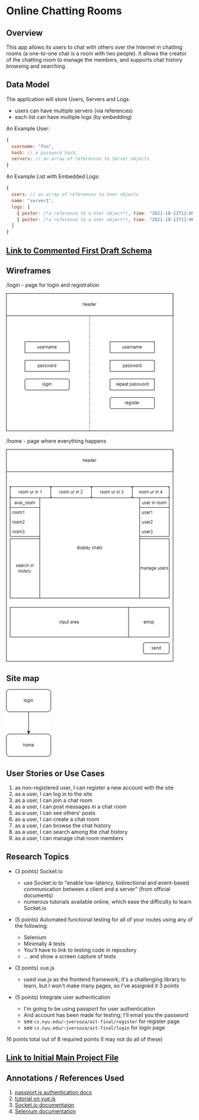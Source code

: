 # Online Chatting Rooms

## Overview

This app allows its users to chat with others over the Internet in chatting rooms (a one-to-one chat is a room with two people). It allows the creator of the chatting room to manage the members, and supports chat history browsing and searching.

## Data Model

The application will store Users, Servers and Logs.

* users can have multiple servers (via references)
* each list can have multiple logs (by embedding)

An Example User:

```javascript
{
  username: "foo",
  hash: // a password hash,
  servers: // an array of references to Server objects
}
```

An Example List with Embedded Logs:

```javascript
{
  users: // an array of references to User objects
  name: "server1",
  logs: [
    { poster: /*a reference to a User object*/, time: "2021-10-13T12:05:45Z", content: "foo!"},
    { poster: /*a reference to a User object*/, time: "2021-10-13T12:06:54Z", content: "bar!"},
  ]
}
```

## [Link to Commented First Draft Schema](db.js) 

## Wireframes

/login - page for login and registration

![list create](documents/login.png)

/home - page where everything happens

![list](documents/home.png)

## Site map

![site map](documents/SiteMap.png)

## User Stories or Use Cases

1. as non-registered user, I can register a new account with the site
2. as a user, I can log in to the site
3. as a user, I can join a chat room
4. as a user, I can post messages in a chat room
5. as a user, I can see others' posts
6. as a user, I can create a chat room
7. as a user, I can browse the chat history
8. as a user, I can search among the chat history
9. as a user, I can manage chat room members

## Research Topics

* (3 points) Socket.io
    * use Socket.io to "enable low-latency, bidirectional and event-based communication between a client and a server" (from official documents)
    * numerous tutorials available online, which ease the difficulty to learn Socket.io

* (5 points) Automated functional testing for all of your routes using any of the following:
    * Selenium
    * Minimally 4 tests
    * You'll have to link to testing code in repository
    * … and show a screen capture of tests

* (3 points) vue.js
    * used vue.js as the frontend framework; it's a challenging library to learn, but I won't make many pages, so I've assigned it 3 points

* (5 points) Integrate user authentication
    * I'm going to be using passport for user authentication
    * And account has been made for testing; I'll email you the password
    * see <code>cs.nyu.edu/~jversoza/ait-final/register</code> for register page
    * see <code>cs.nyu.edu/~jversoza/ait-final/login</code> for login page

16 points total out of 8 required points (I may not do all of these)

## [Link to Initial Main Project File](app.js) 

## Annotations / References Used

1. [passport.js authentication docs](http://passportjs.org/docs)
2. [tutorial on vue.js](https://vuejs.org/v2/guide/)
3. [Socket.io documentaion](https://socket.io/docs/v4/)
4. [Selenium documentation](https://www.selenium.dev/documentation/)
